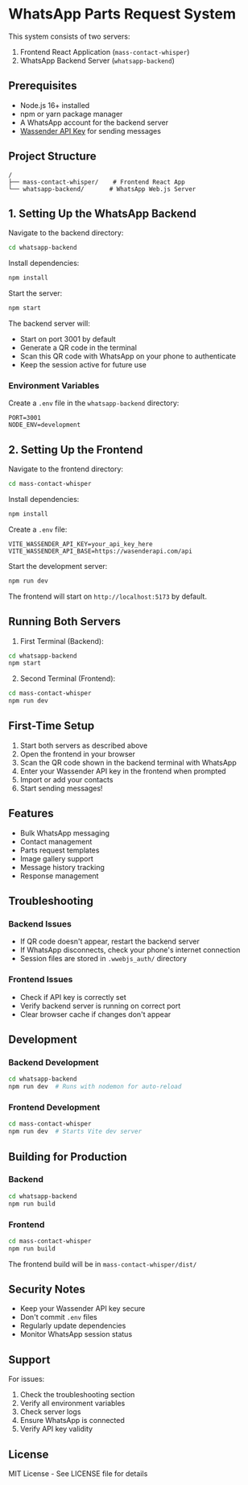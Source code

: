 # WhatsApp Parts Request System

This system consists of two servers:
1. Frontend React Application (`mass-contact-whisper`)
2. WhatsApp Backend Server (`whatsapp-backend`)

## Prerequisites

- Node.js 16+ installed
- npm or yarn package manager
- A WhatsApp account for the backend server
- [Wassender API Key](https://wasenderapi.com) for sending messages

## Project Structure

```
/
├── mass-contact-whisper/    # Frontend React App
└── whatsapp-backend/       # WhatsApp Web.js Server
```

## 1. Setting Up the WhatsApp Backend

Navigate to the backend directory:
```bash
cd whatsapp-backend
```

Install dependencies:
```bash
npm install
```

Start the server:
```bash
npm start
```

The backend server will:
- Start on port 3001 by default
- Generate a QR code in the terminal
- Scan this QR code with WhatsApp on your phone to authenticate
- Keep the session active for future use

### Environment Variables
Create a `.env` file in the `whatsapp-backend` directory:
```env
PORT=3001
NODE_ENV=development
```

## 2. Setting Up the Frontend

Navigate to the frontend directory:
```bash
cd mass-contact-whisper
```

Install dependencies:
```bash
npm install
```

Create a `.env` file:
```env
VITE_WASSENDER_API_KEY=your_api_key_here
VITE_WASSENDER_API_BASE=https://wasenderapi.com/api
```

Start the development server:
```bash
npm run dev
```

The frontend will start on `http://localhost:5173` by default.

## Running Both Servers

1. First Terminal (Backend):
```bash
cd whatsapp-backend
npm start
```

2. Second Terminal (Frontend):
```bash
cd mass-contact-whisper
npm run dev
```

## First-Time Setup

1. Start both servers as described above
2. Open the frontend in your browser
3. Scan the QR code shown in the backend terminal with WhatsApp
4. Enter your Wassender API key in the frontend when prompted
5. Import or add your contacts
6. Start sending messages!

## Features

- Bulk WhatsApp messaging
- Contact management
- Parts request templates
- Image gallery support
- Message history tracking
- Response management

## Troubleshooting

### Backend Issues
- If QR code doesn't appear, restart the backend server
- If WhatsApp disconnects, check your phone's internet connection
- Session files are stored in `.wwebjs_auth/` directory

### Frontend Issues
- Check if API key is correctly set
- Verify backend server is running on correct port
- Clear browser cache if changes don't appear

## Development

### Backend Development
```bash
cd whatsapp-backend
npm run dev  # Runs with nodemon for auto-reload
```

### Frontend Development
```bash
cd mass-contact-whisper
npm run dev  # Starts Vite dev server
```

## Building for Production

### Backend
```bash
cd whatsapp-backend
npm run build
```

### Frontend
```bash
cd mass-contact-whisper
npm run build
```

The frontend build will be in `mass-contact-whisper/dist/`

## Security Notes

- Keep your Wassender API key secure
- Don't commit `.env` files
- Regularly update dependencies
- Monitor WhatsApp session status

## Support

For issues:
1. Check the troubleshooting section
2. Verify all environment variables
3. Check server logs
4. Ensure WhatsApp is connected
5. Verify API key validity

## License

MIT License - See LICENSE file for details 